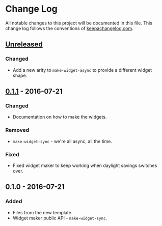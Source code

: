 # Change Log
All notable changes to this project will be documented in this file. This change log follows the conventions of [keepachangelog.com](http://keepachangelog.com/).

## [Unreleased]
### Changed
- Add a new arity to `make-widget-async` to provide a different widget shape.

## [0.1.1] - 2016-07-21
### Changed
- Documentation on how to make the widgets.

### Removed
- `make-widget-sync` - we're all async, all the time.

### Fixed
- Fixed widget maker to keep working when daylight savings switches over.

## 0.1.0 - 2016-07-21
### Added
- Files from the new template.
- Widget maker public API - `make-widget-sync`.

[Unreleased]: https://github.com/your-name/battery-watch-server-clj/compare/0.1.1...HEAD
[0.1.1]: https://github.com/your-name/battery-watch-server-clj/compare/0.1.0...0.1.1
